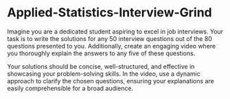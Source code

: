 # Applied-Statistics-Interview-Grind
Imagine you are a dedicated student aspiring to excel in job interviews. Your task is to write the solutions for any 50 interview questions out of the 80 questions presented to you. Additionally, create an engaging video where you thoroughly explain the answers to any five of these questions.

Your solutions should be concise, well-structured, and effective in showcasing your problem-solving skills. In the video, use a dynamic approach to clarify the chosen questions, ensuring your explanations are easily comprehensible for a broad audience.

